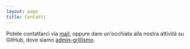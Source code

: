 ```yaml
---
layout: page
title: Contatti
---
```


Potete contattarci via [mail](mailto:agrillismo@gmail.com), oppure dare un'occhiata alla nostra attività su GitHub, dove siamo [admin-grillismo](https://github.com/admin-grillismo).


